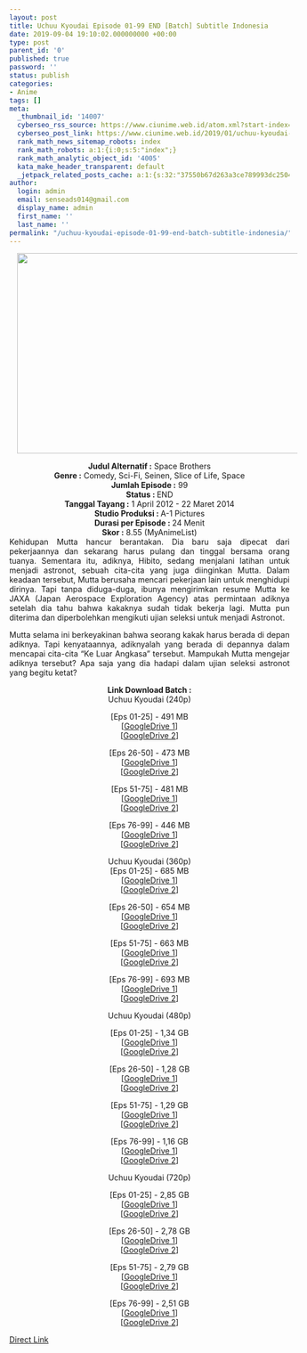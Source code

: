 ```yaml
---
layout: post
title: Uchuu Kyoudai Episode 01-99 END [Batch] Subtitle Indonesia
date: 2019-09-04 19:10:02.000000000 +00:00
type: post
parent_id: '0'
published: true
password: ''
status: publish
categories:
- Anime
tags: []
meta:
  _thumbnail_id: '14007'
  cyberseo_rss_source: https://www.ciunime.web.id/atom.xml?start-index=3901&max-results=150
  cyberseo_post_link: https://www.ciunime.web.id/2019/01/uchuu-kyoudai-episode-01-99-end-batch.html
  rank_math_news_sitemap_robots: index
  rank_math_robots: a:1:{i:0;s:5:"index";}
  rank_math_analytic_object_id: '4005'
  kata_make_header_transparent: default
  _jetpack_related_posts_cache: a:1:{s:32:"37550b67d263a3ce789993dc25046c5f";a:2:{s:7:"expires";i:1653103843;s:7:"payload";a:0:{}}}
author:
  login: admin
  email: senseads014@gmail.com
  display_name: admin
  first_name: ''
  last_name: ''
permalink: "/uchuu-kyoudai-episode-01-99-end-batch-subtitle-indonesia/"
---
```

<div class="separator" style="clear: both; text-align: center;"><a href="https://2.bp.blogspot.com/-sHbDAY9pW0A/XEANSMRWbbI/AAAAAAAAHv4/iRroQa3UdEAg_gQb59mEtyVx-tNLAwDLQCLcBGAs/s1600/Uchuu%2BKyoudai.jpg" imageanchor="1" style="margin-left: 1em; margin-right: 1em;"><img border="0" data-original-height="720" data-original-width="1280" height="360" src="{{ site.baseurl }}/assets/2019/09/Uchuu%2BKyoudai.jpg" width="640" /></a></div>
<p>
<div style="text-align: center;"><b>Judul</b><b><b> Alternatif</b> :</b> <b></b>Space Brothers</div>
<div style="text-align: center;"><b><b>Genre :</b></b> Comedy, Sci-Fi, Seinen, Slice of Life, Space</div>
<div style="text-align: center;"><b>Jumlah Episode :</b> 99<br /><b>Status :&nbsp;</b>END<br /><b>Tanggal Tayang :</b> 1 April 2012 - 22 Maret 2014<br /><b>Studio Produksi : </b>A-1 Pictures<br /><b>Durasi per Episode :&nbsp;</b>24 Menit</div>
<div style="text-align: center;"><b>Skor :</b> 8.55 (MyAnimeList)</div>
<div style="text-align: center;"></div>
<div style="text-align: justify;">Kehidupan Mutta hancur berantakan. Dia baru saja dipecat dari pekerjaannya dan sekarang harus pulang dan tinggal bersama orang tuanya. Sementara itu, adiknya, Hibito, sedang menjalani latihan untuk menjadi astronot, sebuah cita-cita yang juga diinginkan Mutta. Dalam keadaan tersebut, Mutta berusaha mencari pekerjaan lain untuk menghidupi dirinya. Tapi tanpa diduga-duga, ibunya mengirimkan resume Mutta ke JAXA (Japan Aerospace Exploration Agency) atas permintaan adiknya setelah dia tahu bahwa kakaknya sudah tidak bekerja lagi. Mutta pun diterima dan diperbolehkan mengikuti ujian seleksi untuk menjadi Astronot.</p>
<p>Mutta selama ini berkeyakinan bahwa seorang kakak harus berada di depan adiknya. Tapi kenyataannya, adiknyalah yang berada di depannya dalam mencapai cita-cita “Ke Luar Angkasa” tersebut. Mampukah Mutta mengejar adiknya tersebut? Apa saja yang dia hadapi dalam ujian seleksi astronot yang begitu ketat?</p></div>
<div style="text-align: justify;"></div>
<div style="text-align: justify;"></div>
<div style="text-align: center;"><b>Link Download Batch :</b></div>
<div style="text-align: center;">
<div style="text-align: center;">Uchuu Kyoudai (240p)</p>
</div>
<div style="text-align: center;">[Eps 01-25] - 491 MB<br />[<a href="https://drive.google.com/file/d/1rgBd86FK920SKGXbIsE4M_DCsyCguPYT/view" target="_blank" rel="noopener">GoogleDrive 1</a>]<br />[<a href="https://drive.google.com/file/d/15oCjBTuG9_Wfdsljtnpm0uYyBbPxrZIM/view" target="_blank" rel="noopener">GoogleDrive 2</a>]</p>
<p>[Eps 26-50] - 473 MB<br />[<a href="https://drive.google.com/file/d/1X1QL4Z5eAOXpZ_CdgsH3UFIQkKSMX73y/view" target="_blank" rel="noopener">GoogleDrive 1</a>]<br />[<a href="https://drive.google.com/file/d/1RnuVfYNwfsfwhOYZUJqOyuoyBJIiLFNM/view" target="_blank" rel="noopener">GoogleDrive 2</a>]</p>
<p>[Eps 51-75] - 481 MB<br />[<a href="https://drive.google.com/file/d/16-f0SM_th2DFZuU81AFsLf9cNRrsMaB2/view" target="_blank" rel="noopener">GoogleDrive 1</a>]<br />[<a href="https://drive.google.com/file/d/1gSs3Nd6PytWHm-DkOuYtQZA5_qOTas8L/view" target="_blank" rel="noopener">GoogleDrive 2</a>]</p>
<p>[Eps 76-99] - 446 MB<br />[<a href="https://drive.google.com/file/d/1BeJdwiamP44foWVuk8Xv2kjjGYvbBK1x/view" target="_blank" rel="noopener">GoogleDrive 1</a>]<br />[<a href="https://drive.google.com/file/d/1r_DMtDoJ65TQRkKmACvOJ4UZfqCESzC8/view" target="_blank" rel="noopener">GoogleDrive 2</a>]</p>
<p></div>
</div>
<div style="text-align: center;">Uchuu Kyoudai (360p)</div>
<div style="text-align: center;"></div>
<div style="text-align: center;">[Eps 01-25] - 685 MB<br />[<a href="https://drive.google.com/file/d/1sKwSJASLMMjyMU6VPOiNGsj-m7peIXds/view" target="_blank" rel="noopener">GoogleDrive 1</a>]<br />[<a href="https://drive.google.com/file/d/1Yev4kOib4oY2lJ1dwCBofxKJMaIXM9tQ/view" target="_blank" rel="noopener">GoogleDrive 2</a>]</p>
<p>[Eps 26-50] - 654 MB<br />[<a href="https://drive.google.com/file/d/1a9QA2BdvNE_81u506UGAbLcbgnq49tBv/view" target="_blank" rel="noopener">GoogleDrive 1</a>]<br />[<a href="https://drive.google.com/file/d/1BUjg5jxP8Y5-oyYSe1YWQJ2UfiE4AueR/view" target="_blank" rel="noopener">GoogleDrive 2</a>]</p>
<p>[Eps 51-75] - 663 MB<br />[<a href="https://drive.google.com/file/d/1TRvAAU6smhTE7MPeLo4IUjUi4oL70RZm/view" target="_blank" rel="noopener">GoogleDrive 1</a>]<br />[<a href="https://drive.google.com/file/d/16QwBMoA-fCfvXjKIfq7hVaKWWbbLBv99/view" target="_blank" rel="noopener">GoogleDrive 2</a>]</p>
<p>[Eps 76-99] - 693 MB<br />[<a href="https://drive.google.com/file/d/1u2jOVqlp1xTaiiBdaTi2Zv0kw_p73-GQ/view" target="_blank" rel="noopener">GoogleDrive 1</a>]<br />[<a href="https://drive.google.com/file/d/1ibvV2bLEdwkuON7oA-sRVCrFC1-tPL06/view" target="_blank" rel="noopener">GoogleDrive 2</a>]</div>
<div style="text-align: center;">
</div>
<div style="text-align: center;">Uchuu Kyoudai (480p)</p>
</div>
<div style="text-align: center;">[Eps 01-25] - 1,34 GB<br />[<a href="https://drive.google.com/file/d/1NvYJtmxW7rhNhPordcERzMzl1i66k54j/view" target="_blank" rel="noopener">GoogleDrive 1</a>]<br />[<a href="https://drive.google.com/file/d/1_WeCL7LQVdCi__OjMfEWrbpyvI8hSF_Z/view" target="_blank" rel="noopener">GoogleDrive 2</a>]</p>
<p>[Eps 26-50] - 1,28 GB<br />[<a href="https://drive.google.com/file/d/1yVcO9-sSJb1xSbRNYunooyUc_ydmKKJn/view" target="_blank" rel="noopener">GoogleDrive 1</a>]<br />[<a href="https://drive.google.com/file/d/13u3iYskswi1d8AE69EpaGOvDy4Hf0MtK/view" target="_blank" rel="noopener">GoogleDrive 2</a>]</p>
<p>[Eps 51-75] - 1,29 GB<br />[<a href="https://drive.google.com/file/d/1MV1OTY0WLeuryz-KPenkwtPZC8UX4np-/view" target="_blank" rel="noopener">GoogleDrive 1</a>]<br />[<a href="https://drive.google.com/file/d/1xEjDayz83ooPN3OP7JqKgDYfbP17sjwP/view" target="_blank" rel="noopener">GoogleDrive 2</a>]</p>
<p>[Eps 76-99] - 1,16 GB<br />[<a href="https://drive.google.com/file/d/1vHdNh9Y1SzqzzFPi9iR4CnUmbu23LIGG/view" target="_blank" rel="noopener">GoogleDrive 1</a>]<br />[<a href="https://drive.google.com/file/d/1J3FQMVNKAgb_mghXGWgFar6J60u-Rqjc/view" target="_blank" rel="noopener">GoogleDrive 2</a>]</p>
<p>Uchuu Kyoudai (720p)</p>
<p>[Eps 01-25] - 2,85 GB<br />[<a href="https://drive.google.com/file/d/1m9Zzgzws_q8hifunnpQcfWVY0oD3Ar08/view" target="_blank" rel="noopener">GoogleDrive 1</a>]<br />[<a href="https://drive.google.com/file/d/1s2WHcCZZg6MA9fQ9EsRAw1X8L6yFKeDP/view" target="_blank" rel="noopener">GoogleDrive 2</a>]</p>
<p>[Eps 26-50] - 2,78 GB<br />[<a href="https://drive.google.com/file/d/1-05f275qhqWaYFAU8pLwHRto16ATzAf3/view" target="_blank" rel="noopener">GoogleDrive 1</a>]<br />[<a href="https://drive.google.com/file/d/1WMej0ZekiLULAazaoGqrrhO-plO1mMdo/view" target="_blank" rel="noopener">GoogleDrive 2</a>]</p>
<p>[Eps 51-75] - 2,79 GB<br />[<a href="https://drive.google.com/file/d/1_BzoWax8_NhzhmDzmXRcD0mRFn7q4eZP/view" target="_blank" rel="noopener">GoogleDrive 1</a>]<br />[<a href="https://drive.google.com/file/d/1BNGpifWWrPIED_unX_jNENpuEcO7cisU/view" target="_blank" rel="noopener">GoogleDrive 2</a>]</p>
<p>[Eps 76-99] - 2,51 GB<br />[<a href="https://drive.google.com/file/d/1zkY391GKVBE-rSABk79v-GPOKG2d5khf/view" target="_blank" rel="noopener">GoogleDrive 1</a>]<br />[<a href="https://drive.google.com/file/d/1qWm16rOoTUhiZKeEkk73MFCAtxuKFjZX/view" target="_blank" rel="noopener">GoogleDrive 2</a>]</div>
<link rel="stylesheet" href="https://cdnjs.cloudflare.com/ajax/libs/font-awesome/4.7.0/css/font-awesome.min.css" />
<div class="divbtn"> <a href="https://handymansurrender.com/fihup8buzv?key=94550f7ce39444073321dde3b8782f97" class="btn"><i class="fa fa-download"></i> Direct Link</a> </div>

